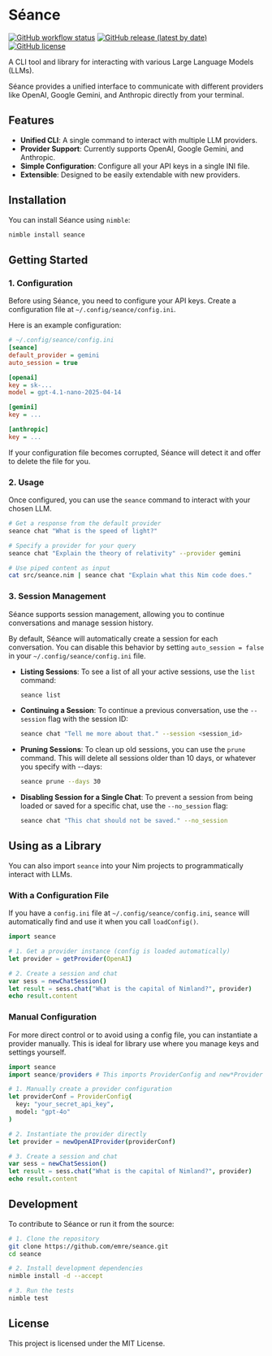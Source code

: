 # Séance

[![GitHub workflow status](https://github.com/esafak/seance/actions/workflows/release.yml/badge.svg)](https://github.com/esafak/seance/actions/workflows/release.yml)
[![GitHub release (latest by date)](https://img.shields.io/github/v/release/esafak/seance)](https://github.com/emre/seance/releases)
[![GitHub license](https://img.shields.io/github/license/esafak/seance)](LICENSE)

A CLI tool and library for interacting with various Large Language Models (LLMs).

Séance provides a unified interface to communicate with different providers like OpenAI, Google Gemini, and Anthropic directly from your terminal.

## Features

- **Unified CLI**: A single command to interact with multiple LLM providers.
- **Provider Support**: Currently supports OpenAI, Google Gemini, and Anthropic.
- **Simple Configuration**: Configure all your API keys in a single INI file.
- **Extensible**: Designed to be easily extendable with new providers.

## Installation

You can install Séance using `nimble`:

```bash
nimble install seance
```

## Getting Started

### 1. Configuration

Before using Séance, you need to configure your API keys. Create a configuration file at `~/.config/seance/config.ini`.

Here is an example configuration:

```ini
# ~/.config/seance/config.ini
[seance]
default_provider = gemini
auto_session = true

[openai]
key = sk-...
model = gpt-4.1-nano-2025-04-14

[gemini]
key = ...

[anthropic]
key = ...
```

If your configuration file becomes corrupted, Séance will detect it and offer to delete the file for you.

### 2. Usage

Once configured, you can use the `seance` command to interact with your chosen LLM.

```bash
# Get a response from the default provider
seance chat "What is the speed of light?"

# Specify a provider for your query
seance chat "Explain the theory of relativity" --provider gemini

# Use piped content as input
cat src/seance.nim | seance chat "Explain what this Nim code does."
```

### 3. Session Management

Séance supports session management, allowing you to continue conversations and manage session history.

By default, Séance will automatically create a session for each conversation. You can disable this behavior by setting `auto_session = false` in your `~/.config/seance/config.ini` file.

- **Listing Sessions**: To see a list of all your active sessions, use the `list` command:

  ```bash
  seance list
  ```

- **Continuing a Session**: To continue a previous conversation, use the `--session` flag with the session ID:

  ```bash
  seance chat "Tell me more about that." --session <session_id>
  ```

- **Pruning Sessions**: To clean up old sessions, you can use the `prune` command. 
This will delete all sessions older than 10 days, or whatever you specify with --days:

  ```bash
  seance prune --days 30
  ```

- **Disabling Session for a Single Chat**: To prevent a session from being loaded or saved for a specific chat, use the `--no_session` flag:

  ```bash
  seance chat "This chat should not be saved." --no_session
  ```

## Using as a Library

You can also import `seance` into your Nim projects to programmatically interact with LLMs.

### With a Configuration File

If you have a `config.ini` file at `~/.config/seance/config.ini`, `seance` will automatically find and use it when you call `loadConfig()`.

```nim
import seance

# 1. Get a provider instance (config is loaded automatically)
let provider = getProvider(OpenAI)

# 2. Create a session and chat
var sess = newChatSession()
let result = sess.chat("What is the capital of Nimland?", provider)
echo result.content
```

### Manual Configuration

For more direct control or to avoid using a config file, you can instantiate a provider manually. This is ideal for library use where you manage keys and settings yourself.

```nim
import seance
import seance/providers # This imports ProviderConfig and new*Provider functions

# 1. Manually create a provider configuration
let providerConf = ProviderConfig(
  key: "your_secret_api_key",
  model: "gpt-4o"
)

# 2. Instantiate the provider directly
let provider = newOpenAIProvider(providerConf)

# 3. Create a session and chat
var sess = newChatSession()
let result = sess.chat("What is the capital of Nimland?", provider)
echo result.content
```

## Development

To contribute to Séance or run it from the source:

```bash
# 1. Clone the repository
git clone https://github.com/emre/seance.git
cd seance

# 2. Install development dependencies
nimble install -d --accept

# 3. Run the tests
nimble test
```

## License

This project is licensed under the MIT License.
